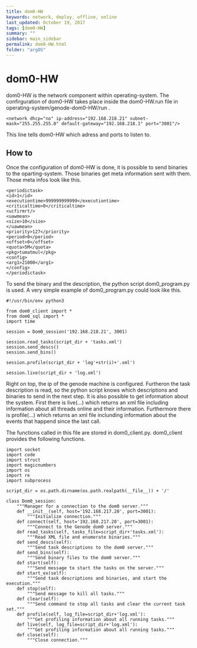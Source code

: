 ```yaml
---
title: dom0-HW
keywords: network, deploy, offline, online
last_updated: October 19, 2017
tags: [dom0-HW]
summary: ""
sidebar: main_sidebar
permalink: dom0-HW.html
folder: "argOS"
---
```


# dom0-HW

dom0-HW is the network component within operating-system.
The confirguration of dom0-HW takes place inside the dom0-HW.run file in operating-system/genode-dom0-HW/run .

```
<network dhcp="no" ip-address="192.168.218.21" subnet-mask="255.255.255.0" default-gateway="192.168.218.1" port="3001"/>
```

This line tells dom0-HW which adress and ports to listen to.

## How to

Once the configuration of dom0-HW is done, it is possible to send binaries to the oparting-system.
Those binaries get meta information sent with them. Those meta infos look like this.

```
<periodictask>
<id>1</id>
<executiontime>999999999999</executiontime>
<criticaltime>0</criticaltime>
<ucfirmrt/>
<uawmean>
<size>10</size>
</uawmean>
<priority>127</priority>
<period>0</period>
<offset>0</offset>
<quota>5M</quota>
<pkg>tumatmul</pkg>
<config>
<arg1>21000</arg1>
</config>
</periodictask>
```

To send the binary and the description, the python script dom0_program.py is used.
A very simple example of dom0_program.py could look like this.

```
#!/usr/bin/env python3

from dom0_client import *
from dom0_sql import *
import time

session = Dom0_session('192.168.218.21', 3001)

session.read_tasks(script_dir + 'tasks.xml')
session.send_descs()
session.send_bins()

session.profile(script_dir + 'log'+str(i)+'.xml')

session.live(script_dir + 'log.xml')

```
Right on top, the ip of the genode machine is configured.
Furtheron the task description is read, so the python script knows which descriptions and binaries to send in the next step.
It is also possible to get information about the system.
First there is live(...) which returns an xml file including information about all threads online and their information.
Furthermore there is profile(...) which returns an xml file inclunding information about the events that happend since the last call.

The functions called in this file are stored in dom0_client.py.
dom0_client provides the following functions.

```
import socket
import code
import struct
import magicnumbers
import os
import re
import subprocess

script_dir = os.path.dirname(os.path.realpath(__file__)) + '/'

class Dom0_session:
	"""Manager for a connection to the dom0 server."""
	def __init__(self, host='192.168.217.20', port=3001):
		"""Initialize connection."""
	def connect(self, host='192.168.217.20', port=3001):
		"""Connect to the Genode dom0 server."""
	def read_tasks(self, tasks_file=script_dir+'tasks.xml'):
		"""Read XML file and enumerate binaries."""
	def send_descs(self):
		"""Send task descriptions to the dom0 server."""
	def send_bins(self):
		"""Send binary files to the dom0 server."""
	def start(self):
		"""Send message to start the tasks on the server."""
	def start_ex(self):
		"""Send task descriptions and binaries, and start the execution."""
	def stop(self):
		"""Send message to kill all tasks."""
	def clear(self):
		"""Send command to stop all tasks and clear the current task set."""
	def profile(self, log_file=script_dir+'log.xml'):
		"""Get profiling information about all running tasks."""
	def live(self, log_file=script_dir+'log.xml'):
		"""Get profiling information about all running tasks."""
	def close(self):
		"""Close connection."""
```



